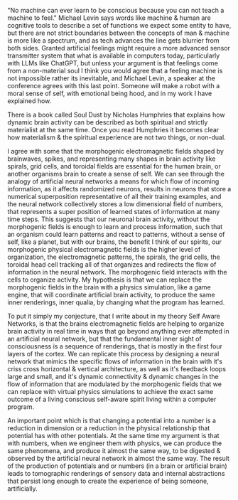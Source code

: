 "No machine can ever learn to be conscious because you can not teach a machine to feel." Michael Levin says words like machine & human are cognitive tools to describe a set of functions we expect some entity to have, but there are not strict boundaries between the concepts of man & machine is more like a spectrum, and as tech advances the line gets blurrier from both sides. Granted artificial feelings might require a more advanced sensor transmitter system that what is available in computers today, particularly with LLMs like ChatGPT, but unless your argument is that feelings come from a non-material soul I think you would agree that a feeling machine is not impossible rather its inevitable, and Michael Levin, a speaker at the conference agrees with this last point. Someone will make a robot with a moral sense of self, with emotional being hood, and in my work I have explained how.

There is a book called Soul Dust by Nicholas Humphries that explains how dynamic brain activity can be described as both spiritual and strictly materialist at the same time. Once you read Humphries it becomes clear how materialism & the spiritual experience are not two things, or non-dual.

I agree with some that the morphogenic electromagnetic fields shaped by brainwaves, spikes, and representing many shapes in brain activity like spirals, grid cells, and toroidal fields are essential for the human brain, or another organisms brain to create a sense of self. We can see through the analogy of artificial neural networks a means for which flow of incoming information, as it affects randomized neurons, results in neurons that store a numerical superposition representative of all their training examples, and the neural network collectively stores a low dimensional field of numbers, that represents a super position of learned states of information at many time steps. This suggests that our neuronal brain activity, without the morphogenic fields is enough to learn and process information, such that an organism could learn patterns and react to patterns, without a sense of self, like a planet, but with our brains, the benefit I think of our spirits, our morphogenic physical electromagnetic fields is the higher level of organization, the electromagnetic patterns, the spirals, the grid cells, the toroidal head cell tracking all of that organizes and redirects the flow of information in the neural network. The morphogenic field interacts with the cells to organize activity. My hypothesis is that we can replace the morphogenic fields in the brain with a physics simulation, like a game engine, that will coordinate artificial brain activity, to produce the same inner renderings, inner qualia, by changing what the program has learned.

To put it simply my conjecture, that I write about in my theory Self Aware Networks, is that the brains electromagnetic fields are helping to organize brain activity in real time in ways that go beyond anything ever attempted in an artificial neural network, but that the fundamental inner sight of consciousness is a sequence of renderings, that is mostly in the first four layers of the cortex. We can replicate this process by designing a neural network that mimics the specific flows of information in the brain with it's criss cross horizontal & vertical architecture, as well as it's feedback loops large and small, and it's dynamic connectivity & dynamic changes in the flow of information that are modulated by the morphogenic fields that we can replace with virtual physics simulations to achieve the exact same outcome of a living conscious self-aware spirit living within a computer program.

An important point which is that changing a potential into a number is a reduction in dimension or a reduction in the physical relationship that potential has with other potentials. At the same time my argument is that with numbers, when we engineer them with physics, we can produce the same phenomena, and produce it almost the same way, to be digested & observed by the artificial neural network in almost the same way. The result of the production of potentials and or numbers (in a brain or artificial brain) leads to tomographic renderings of sensory data and internal abstractions that persist long enough to create the experience of being someone, artificially.